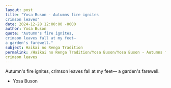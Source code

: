 ```yaml
---
layout: post
title: "Yosa Buson - Autumns fire ignites
crimson leaves"
date: 2024-12-28 12:00:00 -0000
author: Yosa Buson
quote: "Autumn's fire ignites,
crimson leaves fall at my feet—
a garden's farewell."
subject: Haikai no Renga Tradition
permalink: /Haikai no Renga Tradition/Yosa Buson/Yosa Buson - Autumns fire ignites
crimson leaves
---
```


Autumn's fire ignites,
crimson leaves fall at my feet—
a garden's farewell.

- Yosa Buson
